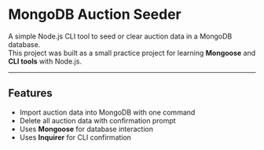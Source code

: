 # MongoDB Auction Seeder

A simple Node.js CLI tool to seed or clear auction data in a MongoDB database.  
This project was built as a small practice project for learning **Mongoose** and **CLI tools** with Node.js.

---

## Features
- Import auction data into MongoDB with one command
- Delete all auction data with confirmation prompt
- Uses **Mongoose** for database interaction
- Uses **Inquirer** for CLI confirmation

